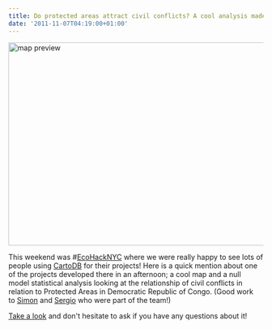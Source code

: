 ```yaml
---
title: Do protected areas attract civil conflicts? A cool analysis made using CartoDB
date: '2011-11-07T04:19:00+01:00'
---
```


<a title="Does protected areas attract civil conflicts map" target="_blank" href="http://www.ecohacknyc.org/projects/conflicts_and_protected_areas/"><img src="http://vizzuality.s3.amazonaws.com/temp/map.jpg" alt="map preview" width="650" height="400"/></a>

This weekend was #<a title="ecohack" target="_blank" href="http://www.ecohacknyc.org">EcoHackNYC</a> where we were really happy to see lots of people using <a href="http://cartodb.com/">CartoDB</a> for their projects! Here is a quick mention about one of the projects developed there in an afternoon; a cool map and a null model statistical analysis looking at the relationship of civil conflicts in relation to Protected Areas in Democratic Republic of Congo. (Good work to <a title="simon" target="_blank" href="http://vizzuality.com/team/stokumine">Simon</a> and <a title="saleiva" target="_blank" href="http://vizzuality.com/team/saleiva">Sergio</a> who were part of the team!) 

<a title="link" target="_blank" href="http://www.ecohacknyc.org/projects/conflicts_and_protected_areas/">Take a look</a> and don't hesitate to ask if you have any questions about it!
